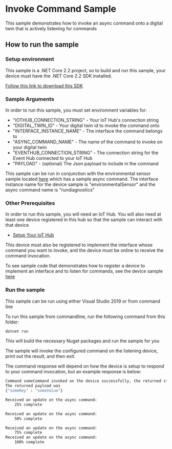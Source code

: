#  Invoke Command Sample

This sample demonstrates how to invoke an async command onto a digital twin that is actively listening for commands

## How to run the sample

### Setup environment

This sample is a .NET Core 2.2 project, so to build and run this sample, 
your device must have the .NET Core 2.2 SDK installed. 

[Follow this link to download this SDK][netcore-sdk-download]

### Sample Arguments

In order to run this sample, you must set environment variables for:
- "IOTHUB_CONNECTION_STRING" - Your IoT Hub's connection string
- "DIGITAL_TWIN_ID" - Your digital twin id to invoke the command onto
- "INTERFACE_INSTANCE_NAME" - The interface the command belongs to
- "ASYNC_COMMAND_NAME" - The name of the command to invoke on your digital twin
- "EVENTHUB_CONNECTION_STRING" - The connection string for the Event Hub connected to your IoT Hub
- "PAYLOAD" - (optional) The Json payload to include in the command

This sample can be run in conjunction with the environmental sensor sample located [here][environmental-sensor-sample] which has a sample async command. The interface
instance name for the device sample is "environmentalSensor" and the async command name is "rundiagnostics"

### Other Prerequisites

In order to run this sample, you will need an IoT Hub. You will also need at least one device registered in this hub so that the sample can interact with that device
* [Setup Your IoT Hub][lnk-setup-iot-hub]

This device must also be registered to implement the interface whose command you want to invoke, and the device
must be online to receive the command invocation.

To see sample code that demonstrates how to register a device to implement an interface and to listen for commands, see the device sample [here][environmental-sensor-sample]

### Run the sample
This sample can be run using either Visual Studio 2019 or from command line

To run this sample from commandline, run the following command from this folder:

```sh
dotnet run
```

This will build the necessary Nuget packages and run the sample for you

The sample will invoke the configured command on the listening device, print out the result, and then exit.

The command response will depend on how the device is setup to respond to your command invocation, but an example response is below:

```sh
Command someCommand invoked on the device successfully, the returned status was 202 and the request id was 0b7ff5f4-6245-4c6b-a891-f2d3dc802a41
The returned payload was
{"someKey" : "someValue"}

Received an update on the async command:
	25% complete

Received an update on the async command:
	50% complete

Received an update on the async command:
	75% complete
Received an update on the async command:
	100% complete
```

[lnk-setup-iot-hub]: https://aka.ms/howtocreateazureiothub
[netcore-sdk-download]: https://dotnet.microsoft.com/download/dotnet-core/2.2
[environmental-sensor-sample]: ../../../device-samples
